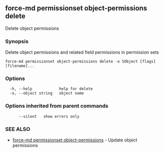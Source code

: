 ## force-md permissionset object-permissions delete

Delete object permissions

### Synopsis

Delete object permissions and related field permissions in permission sets

```
force-md permissionset object-permissions delete -o SObject [flags] [filename]...
```

### Options

```
  -h, --help            help for delete
  -o, --object string   object name
```

### Options inherited from parent commands

```
      --silent   show errors only
```

### SEE ALSO

* [force-md permissionset object-permissions](force-md_permissionset_object-permissions.md)	 - Update object permissions


